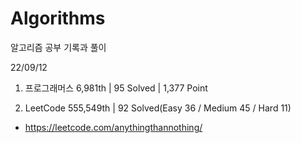 # Algorithms

알고리즘 공부 기록과 풀이

22/09/12

1. 프로그래머스 6,981th | 95 Solved | 1,377 Point

2. LeetCode 555,549th | 92 Solved(Easy 36 / Medium 45 / Hard 11)

- https://leetcode.com/anythingthannothing/
